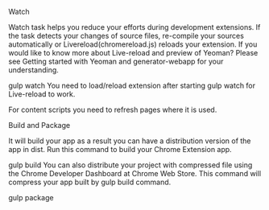 Watch

Watch task helps you reduce your efforts during development extensions. If the task detects your changes of source files, re-compile your sources automatically or Livereload(chromereload.js) reloads your extension. If you would like to know more about Live-reload and preview of Yeoman? Please see Getting started with Yeoman and generator-webapp for your understanding.

gulp watch
You need to load/reload extension after starting gulp watch for Live-reload to work.

For content scripts you need to refresh pages where it is used.

Build and Package

It will build your app as a result you can have a distribution version of the app in dist. Run this command to build your Chrome Extension app.

gulp build
You can also distribute your project with compressed file using the Chrome Developer Dashboard at Chrome Web Store. This command will compress your app built by gulp build command.

gulp package